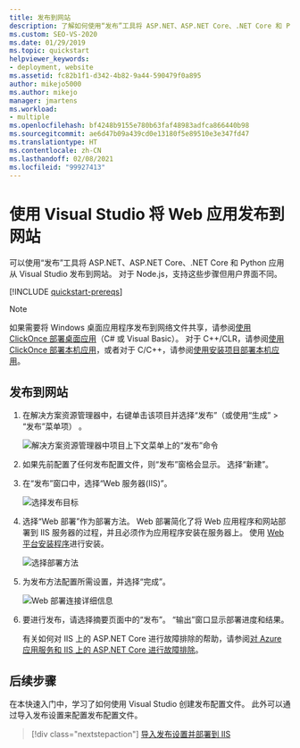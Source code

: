 ```yaml
---
title: 发布到网站
description: 了解如何使用“发布”工具将 ASP.NET、ASP.NET Core、.NET Core 和 Python 应用从 Visual Studio 发布到网站。
ms.custom: SEO-VS-2020
ms.date: 01/29/2019
ms.topic: quickstart
helpviewer_keywords:
- deployment, website
ms.assetid: fc82b1f1-d342-4b82-9a44-590479f0a895
author: mikejo5000
ms.author: mikejo
manager: jmartens
ms.workload:
- multiple
ms.openlocfilehash: bf4248b9155e780b63faf48983adfca866440b98
ms.sourcegitcommit: ae6d47b09a439cd0e13180f5e89510e3e347fd47
ms.translationtype: HT
ms.contentlocale: zh-CN
ms.lasthandoff: 02/08/2021
ms.locfileid: "99927413"
---
```

# <a name="publish-a-web-app-to-a-web-site-using-visual-studio"></a>使用 Visual Studio 将 Web 应用发布到网站

可以使用“发布”工具将 ASP.NET、ASP.NET Core、.NET Core 和 Python 应用从 Visual Studio 发布到网站。 对于 Node.js，支持这些步骤但用户界面不同。

[!INCLUDE [quickstart-prereqs](includes/quickstart-prereqs.md)]

> [!NOTE]
> 如果需要将 Windows 桌面应用程序发布到网络文件共享，请参阅[使用 ClickOnce 部署桌面应用](how-to-publish-a-clickonce-application-using-the-publish-wizard.md)（C# 或 Visual Basic）。 对于 C++/CLR，请参阅[使用 ClickOnce 部署本机应用](/cpp/windows/clickonce-deployment-for-visual-cpp-applications)，或者对于 C/C++，请参阅[使用安装项目部署本机应用](/cpp/windows/walkthrough-deploying-a-visual-cpp-application-by-using-a-setup-project)。

## <a name="publish-to-a-web-site"></a>发布到网站

1. 在解决方案资源管理器中，右键单击该项目并选择“发布”（或使用“生成” > “发布”菜单项）  。

    ![解决方案资源管理器中项目上下文菜单上的“发布”命令](../deployment/media/quickstart-publish.png "选择发布")

1. 如果先前配置了任何发布配置文件，则“发布”窗格会显示。 选择“新建”。

1. 在“发布”窗口中，选择“Web 服务器(IIS)”。

    ![选择发布目标](../deployment/media/quickstart-publish-iis.png "选择 IIS、FTP 等。")

1. 选择“Web 部署”作为部署方法。 Web 部署简化了将 Web 应用程序和网站部署到 IIS 服务器的过程，并且必须作为应用程序安装在服务器上。 使用 [Web 平台安装程序](https://www.microsoft.com/web/downloads/platform.aspx)进行安装。

    ![选择部署方法](../deployment/media/quickstart-publish-iis-web-deploy.png "选择 IIS、FTP 等。")

1. 为发布方法配置所需设置，并选择“完成”。 

    ![Web 部署连接详细信息](../deployment/media/quickstart-publish-iis-web-deploy-connection-details.png)

1. 要进行发布，请选择摘要页面中的“发布”。 “输出”窗口显示部署进度和结果。

   有关如何对 IIS 上的 ASP.NET Core 进行故障排除的帮助，请参阅[对 Azure 应用服务和 IIS 上的 ASP.NET Core 进行故障排除](/aspnet/core/test/troubleshoot-azure-iis)。

## <a name="next-steps"></a>后续步骤

在本快速入门中，学习了如何使用 Visual Studio 创建发布配置文件。 此外可以通过导入发布设置来配置发布配置文件。

> [!div class="nextstepaction"]
> [导入发布设置并部署到 IIS](tutorial-import-publish-settings-iis.md)
